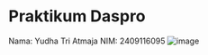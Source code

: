 # Praktikum Daspro
Nama: Yudha Tri Atmaja NIM: 2409116095
![image](https://github.com/user-attachments/assets/eba331e1-9e5e-41fd-9b5d-15e2e829fc7a)
